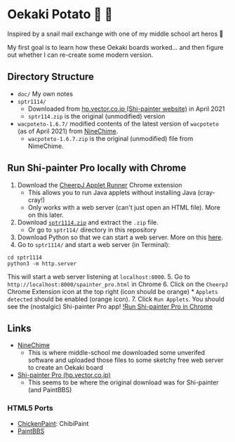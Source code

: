 # Oekaki Potato 🎨 🥔
Inspired by a snail mail exchange with one of my middle school art heros 🙂

My first goal is to learn how these Oekaki boards worked... and then figure out whether I can re-create some modern version.

## Directory Structure
* `doc/` My own notes
* `sptr1114/`
    * Downloaded from [hp.vector.co.jp (Shi-painter website)](http://hp.vector.co.jp/authors/VA016309/spainter/index_en.html) in April 2021
    * `sptr114.zip` is the original (unmodified) version
* `wacpoteto-1.6.7/` modified contents of the latest version of `wacpoteto` (as of April 2021) from [NineChime](http://www.ninechime.com/products/).
    * `wacpoteto-1.6.7.zip` is the original (unmodified) file from NimeChime.

## Run Shi-painter Pro locally with Chrome
1. Download the [CheerpJ Applet Runner](https://chrome.google.com/webstore/detail/cheerpj-applet-runner/bbmolahhldcbngedljfadjlognfaaein/related) Chrome extension
    * This allows you to run Java applets without installing Java (cray-cray!)
    * Only works with a web server (can't just open an HTML file). More on this later.
2. Download [`sptr1114.zip`](http://hp.vector.co.jp/authors/VA016309/spainter/index_en.html) and extract the `.zip` file.
    * Or go to `sptr114/` directory in this repository
3. Download Python so that we can start a web server. More on this [here](https://developer.mozilla.org/en-US/docs/Learn/Common_questions/set_up_a_local_testing_server#running_a_simple_local_http_server).
4. Go to `sptr1114/` and start a web server (in Terminal):
```
cd sptr1114
python3 -m http.server
```
This will start a web server listening at `localhost:8000`.
5. Go to `http://localhost:8000/spainter_pro.html` in Chrome
6. Click on the `CheerpJ` Chrome Extension icon at the top right (icon should be orange)
    * `Applets detected` should be enabled (orange icon).
7. Click `Run Applets`. You should see the (nostalgic) Shi-painter Pro app!
[!Run Shi-painter Pro in Chrome](./doc/img/shi-painter-pro_in_chrome.png)

## Links
* [NineChime](http://www.ninechime.com/products/)
    * This is where middle-school me downloaded some unverifed software and uploaded those files to some sketchy free web server to create an Oekaki board
* [Shi-painter Pro (hp.vector.co.jp)](http://hp.vector.co.jp/authors/VA016309/spainter/index_en.html)
    * This seems to be where the original download was for Shi-painter (and PaintBBS)

### HTML5 Ports
* [ChickenPaint](https://github.com/thenickdude/chickenpaint): ChibiPaint
* [PaintBBS](https://github.com/funige/neo)
